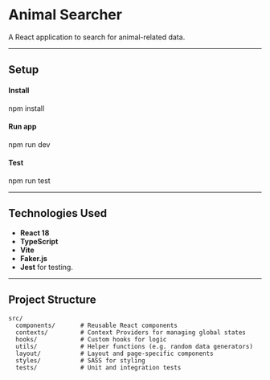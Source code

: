 # **Animal Searcher**

A React application to search for animal-related data.

---

## Setup

#### Install

npm install

#### Run app

npm run dev

#### Test

npm run test

---

## **Technologies Used**

- **React 18**
- **TypeScript**
- **Vite**
- **Faker.js**
- **Jest** for testing.

---

## **Project Structure**

```plaintext
src/
  components/       # Reusable React components
  contexts/         # Context Providers for managing global states
  hooks/            # Custom hooks for logic
  utils/            # Helper functions (e.g. random data generators)
  layout/           # Layout and page-specific components
  styles/           # SASS for styling
  tests/            # Unit and integration tests
```
